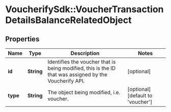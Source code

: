 # VoucherifySdk::VoucherTransactionDetailsBalanceRelatedObject

## Properties

| Name | Type | Description | Notes |
| ---- | ---- | ----------- | ----- |
| **id** | **String** | Identifies the voucher that is being modified, this is the ID that was assigned by the Voucherify API. | [optional] |
| **type** | **String** | The object being modified, i.e. voucher. | [optional][default to &#39;voucher&#39;] |

